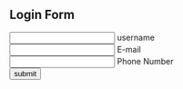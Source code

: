<html>
    <head>
        <title>Revoto Admin | Revoto.in</title>
        <link rel="stylesheet" href="style.css">
    </head>
    <body>
        <div class="box">
            <div class="form">
                <h2>Login Form</h2>
                <form>
                    <div class="inputbox">
                        <input type="text" value="" id="username" required>
                        <span>username</span>
                    </div>
                    <div class="inputbox">
                        <input type="email" value="" id="email" required>
                        <span>E-mail</span>
                    </div>
                    <div class="inputbox">
                        <input type="text" value="" id="phone" required>
                        <span>Phone Number</span>
                    </div>
                    <input type="submit" value="submit" class="sub" id="submit">
                </form>
            </div>
        </div>
        <script type="module">
               // Import the functions you need from the SDKs you need
               import { initializeApp } from "https://www.gstatic.com/firebasejs/10.5.0/firebase-app.js";
            import { getDatabase, ref, set, get, child } from "https://www.gstatic.com/firebasejs/10.5.0/firebase-app.js";
  
//   // Your web app's Firebase configuration
//             const firebaseConfig = {
//               apiKey: "AIzaSyAkPgAR0Hs6v5oNlmxYxI2OGh-S8YA2OWU",
//               authDomain: "creativetutorial-43ba7.firebaseapp.com",
//               projectId: "creativetutorial-43ba7",
//               storageBucket: "creativetutorial-43ba7.appspot.com",
//               messagingSenderId: "52869654198",
//               appId: "1:52869654198:web:0a19740d1f26ade1066817"
//             };

//   // Initialize Firebase
//             const app = initializeApp(firebaseConfig);

            // import { initializeApp } from "https://www.gstatic.com/firebasejs/10.5.0/firebase-app.js";
  // TODO: Add SDKs for Firebase products that you want to use
  // https://firebase.google.com/docs/web/setup#available-libraries

  // Your web app's Firebase configuration
  const firebaseConfig = {
    apiKey: "AIzaSyBc9xwyccwWaGjWsI7F_TYChsSvqf_ocCg",
    authDomain: "rewardsq-3cef2.firebaseapp.com",
    projectId: "rewardsq-3cef2",
    storageBucket: "rewardsq-3cef2.appspot.com",
    messagingSenderId: "317576263316",
    appId: "1:317576263316:web:52222689e35b794efaa681"
  };

  // Initialize Firebase
  const app = initializeApp(firebaseConfig);

   //get ref to database services
             const db = getDatabase(app);

             document.getElementById("submit").addEventListener('click', function(e){
              e.preventDefault();
              set(ref(db, 'user/' + document.getElementById("username").value),
              {
   
                username: document.getElementById("username").value,
                email: document.getElementById("email").value,
                PhoneNumber: document.getElementById("phone").value

              });
                alert("Login Sucessfull  !");
             })
        </script>
    </body>
</html>
